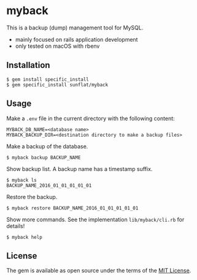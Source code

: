 # myback

This is a backup (dump) management tool for MySQL.

- mainly focused on rails application development
- only tested on macOS with rbenv

## Installation

```
$ gem install specific_install
$ gem specific_install sunflat/myback
```

## Usage

Make a `.env` file in the current directory with the following content:

```
MYBACK_DB_NAME=<database name>
MYBACK_BACKUP_DIR=<destination directory to make a backup files>
```

Make a backup of the database.

```
$ myback backup BACKUP_NAME
```

Show backup list. A backup name has a timestamp suffix.

```
$ myback ls
BACKUP_NAME_2016_01_01_01_01_01
```

Restore the backup.

```
$ myback restore BACKUP_NAME_2016_01_01_01_01_01
```

Show more commands. See the implementation `lib/myback/cli.rb` for details!

```
$ myback help
```

## License

The gem is available as open source under the terms of the [MIT License](http://opensource.org/licenses/MIT).

